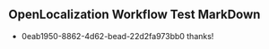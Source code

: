 ## OpenLocalization Workflow Test MarkDown
* 0eab1950-8862-4d62-bead-22d2fa973bb0 thanks!

<!--HONumber=Jul16_HO2-->


